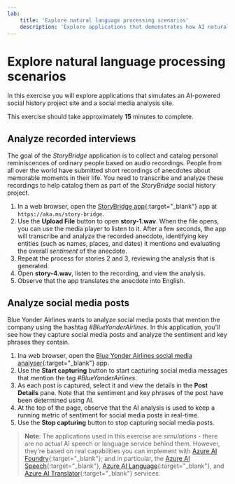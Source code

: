 ```yaml
---
lab:
    title: 'Explore natural language processing scenarios'
    description: 'Explore applications that demonstrates how AI natural language processing capabilities can be used to transcribe and analyze spoken and written text.'
---
```


# Explore natural language processing scenarios

In this exercise you will explore applications that simulates an AI-powered social history project site and a social media analysis site.

This exercise should take approximately **15** minutes to complete.

## Analyze recorded interviews

The goal of the *StoryBridge* application is to collect and catalog personal reminiscences of ordinary people based on audio recordings. People from all over the world have submitted short recordings of anecdotes about memorable moments in their life. You need to transcribe and analyze these recordings to help catalog them as part of the *StoryBridge* social history project.

1. In a web browser, open the [StoryBridge app](https://aka.ms/story-bridge){:target="_blank"} app at `https://aka.ms/story-bridge`.
1. Use the **Upload File** button to open **story-1.wav**. When the file opens, you can use the media player to listen to it. After a few seconds, the app will transcribe and analyze the recorded anecdote, identifying key entities (such as names, places, and dates) it mentions and evaluating the overall *sentiment* of the anecdote.
1. Repeat the process for stories 2 and 3, reviewing the analysis that is generated.
1. Open **story-4.wav**, listen to the recording, and view the analysis.
1. Observe that the app translates the anecdote into English.

## Analyze social media posts

Blue Yonder Airlines wants to analyze social media posts that mention the company using the hashtag *#BlueYonderAirlines*. In this application, you'll see how they capture social media posts and analyze the sentiment and key phrases they contain.

1. Ina  web browser, open the [Blue Yonder Airlines social media analyser](https://aka.ms/blue_yonder_social){:target="_blank"} app.
1. Use the **Start capturing** button to start capturing social media messages that mention the tag *#BlueYonderAirlines*.
1. As each post is captured, select it and view the details in the **Post Details** pane. Note that the sentiment and key phrases of the post have been determined using AI.
1. At the top of the page, observe that the AI analysis is used to keep a running metric of sentiment for social media posts in real-time.
1. Use the **Stop capturing** button to stop capturing social media posts.

> **Note**: The applications used in this exercise are *simulations* - there are no actual AI speech or language service behind them. However, they're based on real capabilities you can implement with [Azure AI Foundry](https://azure.microsoft.com/products/ai-foundry/){:target="_blank"}; and in particular, the [Azure AI Speech](https://azure.microsoft.com/products/ai-services/ai-speech/){:target="_blank"}, [Azure AI Language](https://azure.microsoft.com/products/ai-services/ai-language){:target="_blank"}, and [Azure AI Translator](https://azure.microsoft.com/products/ai-services/ai-translator){:target="_blank"} services.
